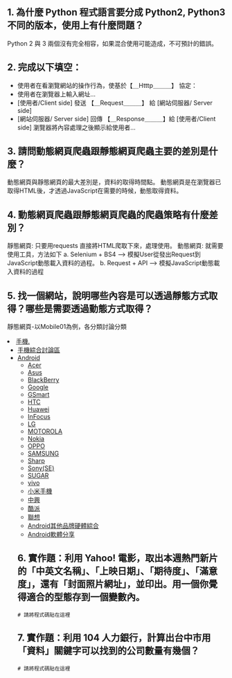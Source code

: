 ## 1. 為什麼 Python 程式語言要分成 Python2, Python3 不同的版本，使用上有什麼問題？
Python 2 與 3 兩個沒有完全相容，如果混合使用可能造成，不可預計的錯誤。

## 2. 完成以下填空：

- 使用者在看瀏覽網站的操作行為，使基於【＿Htttp＿＿＿】  協定：
- 使用者在瀏覽器上輸入網址…
- [使用者/Client side] 發送 【＿Request＿＿＿】 給 [網站伺服器/ Server side]
- [網站伺服器/ Server side] 回傳 【＿Response＿＿＿】給 [使用者/Client side]
瀏覽器將內容處理之後顯示給使用者…

## 3. 請問動態網頁爬蟲跟靜態網頁爬蟲主要的差別是什麼？
動態網頁與靜態網頁的最大差別是，資料的取得時間點。
動態網頁是在瀏覽器已取得HTML後，才透過JavaScript在需要的時候，動態取得資料。

## 4. 動態網頁爬蟲跟靜態網頁爬蟲的爬蟲策略有什麼差別？
靜態網頁: 只要用requests 直接將HTML爬取下來，處理使用。
動態網頁: 就需要使用工具，方法如下
         a. Selenium + BS4 --> 模擬User從發出Request到JavaScript動態載入資料的過程。
         b. Request + API  --> 模擬JavaScript動態載入資料的過程
         
## 5. 找一個網站，說明哪些內容是可以透過靜態方式取得？哪些是需要透過動態方式取得？
靜態網頁-以Mobile01為例，各分類討論分類
<li><a href="category.php?id=4">手機<span>.</span></a>
      <ul>
        <li><a href="forumtopic.php?c=16">手機綜合討論區</a></li>
        <li><a href="forumtopic.php?c=16&s=20">Android</a>
          <ul>
            <li><a href="topiclist.php?f=564">Acer</a></li>
            <li><a href="topiclist.php?f=588">Asus</a></li>
            <li><a href="topiclist.php?f=722">BlackBerry</a></li>
            <li><a href="topiclist.php?f=565">Google</a></li>
            <li><a href="topiclist.php?f=624">GSmart</a></li>
            <li><a href="topiclist.php?f=566">HTC</a></li>
            <li><a href="topiclist.php?f=629">Huawei</a></li>
            <li><a href="topiclist.php?f=203">InFocus</a></li>
            <li><a href="topiclist.php?f=581">LG</a></li>
            <li><a href="topiclist.php?f=567">MOTOROLA</a></li>
            <li><a href="topiclist.php?f=742">Nokia</a></li>
            <li><a href="topiclist.php?f=689">OPPO</a></li>
            <li><a href="topiclist.php?f=568">SAMSUNG</a></li>
            <li><a href="topiclist.php?f=748">Sharp</a></li>
            <li><a href="topiclist.php?f=569">Sony(SE)</a></li>
            <li><a href="topiclist.php?f=749">SUGAR</a></li>
            <li><a href="topiclist.php?f=754">vivo</a></li>
            <li><a href="topiclist.php?f=634">小米手機</a></li>
            <li><a href="topiclist.php?f=677">中興</a></li>
            <li><a href="topiclist.php?f=678">酷派</a></li>
            <li><a href="topiclist.php?f=679">聯想</a></li>
            <li><a href="topiclist.php?f=586">Android其他品牌硬體綜合</a></li>
            <li><a href="topiclist.php?f=423">Android軟體分享</a></li>
          </ul>
        </li>




## 6. 實作題：利用 Yahoo! 電影，取出本週熱門新片的「中英文名稱」、「上映日期」、「期待度」、「滿意度」，還有「封面照片網址」，並印出。用一個你覺得適合的型態存到一個變數內。

```
# 請將程式碼貼在這裡
```

## 7. 實作題：利用 104 人力銀行，計算出台中市用「資料」關鍵字可以找到的公司數量有幾個？

```
# 請將程式碼貼在這裡
```



